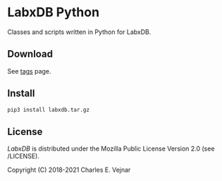 # LabxDB Python

Classes and scripts written in Python for LabxDB.

## Download

See [tags](/../../tags) page.

## Install

```bash
pip3 install labxdb.tar.gz
```

## License

*LabxDB* is distributed under the Mozilla Public License Version 2.0 (see /LICENSE).

Copyright (C) 2018-2021 Charles E. Vejnar
